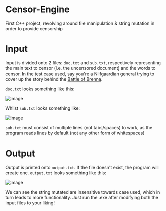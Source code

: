 # Censor-Engine
 First C++ project, revolving around file manipulation & string mutation in order to provide censorship
 
# Input
 Input is divided onto 2 files: `doc.txt` and `sub.txt`, respectively representing the main text to censor (i.e. the uncensored document) and the words to censor. In the test case used, say you're a Nilfgaardian general trying to cover up the story behind the [Battle of Brenna](https://witcher.fandom.com/wiki/Battle_of_Brenna).

 `doc.txt` looks something like this:
 
 ![image](https://user-images.githubusercontent.com/62300057/120552867-fc40c480-c421-11eb-892f-6e33088d7364.png)


 Whilst `sub.txt` looks something like:
 
 ![image](https://user-images.githubusercontent.com/62300057/120552655-b4ba3880-c421-11eb-8f72-d2117835310b.png)
 
 `sub.txt` must consist of multiple lines (not tabs/spaces) to work, as the program reads lines by default (not any other form of whitespaces)
 
# Output
 Output is printed onto `output.txt`. If the file doesn't exist, the program will create one.
 `output.txt` looks something like this:
 
 ![image](https://user-images.githubusercontent.com/62300057/120553020-314d1700-c422-11eb-9bf1-0596f7264783.png)
 
 We can see the string mutated are insensitive towards case used, which in turn leads to more functionality. Just run the .exe after modifying both the input files to your liking!
 

